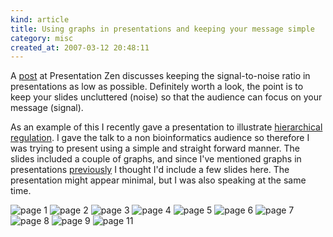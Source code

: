 ```yaml
--- 
kind: article
title: Using graphs in presentations and keeping your message simple
category: misc
created_at: 2007-03-12 20:48:11
---
```

A <a href="http://www.presentationzen.com/presentationzen/2007/03/signaltonoise_r.html">post</a> at Presentation Zen discusses keeping the signal-to-noise ratio in presentations as low as possible. Definitely worth a look, the point is to keep your slides uncluttered (noise) so that the audience can focus on your message (signal).

As an example of this I recently gave a presentation to illustrate <a href="http://www.pnas.org/cgi/content/abstract/103/7/2166">hierarchical regulation</a>. I gave the talk to a non bioinformatics audience so therefore I was trying to present using a simple and straight forward manner. The slides included a couple of graphs, and since I've mentioned graphs in presentations <a href="http://www.bioinformaticszen.com/2007/02/the-right-graph-at-the-right-time/">previously</a> I thought I'd include a few slides here. The presentation might appear minimal, but I was also speaking at the same time.

<img src="http://www.bioinformaticszen.com/wp-content/uploads/2007/03/page1.png" class="centre" alt="page 1" />
<img src="http://www.bioinformaticszen.com/wp-content/uploads/2007/03/page2.png" class="centre" alt="page 2" />
<img src="http://www.bioinformaticszen.com/wp-content/uploads/2007/03/page3.png" class="centre" alt="page 3" />
<img src="http://www.bioinformaticszen.com/wp-content/uploads/2007/03/page4.png" class="centre" alt="page 4" />
<img src="http://www.bioinformaticszen.com/wp-content/uploads/2007/03/page5.png" class="centre" alt="page 5" />
<img src="http://www.bioinformaticszen.com/wp-content/uploads/2007/03/page6.png" class="centre" alt="page 6" />
<img src="http://www.bioinformaticszen.com/wp-content/uploads/2007/03/page7.png" class="centre" alt="page 7" />
<img src="http://www.bioinformaticszen.com/wp-content/uploads/2007/03/page8.png" class="centre" alt="page 8" />
<img src="http://www.bioinformaticszen.com/wp-content/uploads/2007/03/page9.png" class="centre" alt="page 9" />
<img src="http://www.bioinformaticszen.com/wp-content/uploads/2007/03/page11.png" class="centre" alt="page 11" />
